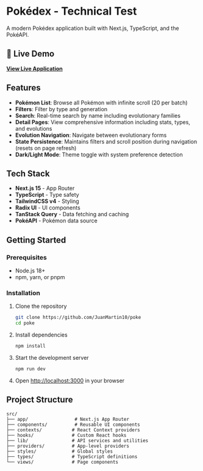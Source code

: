 # Pokédex - Technical Test

A modern Pokédex application built with Next.js, TypeScript, and the PokéAPI.

## 🚀 Live Demo

**[View Live Application](https://poke-blush-tau.vercel.app/)**

## Features

- **Pokémon List**: Browse all Pokémon with infinite scroll (20 per batch)
- **Filters**: Filter by type and generation
- **Search**: Real-time search by name including evolutionary families
- **Detail Pages**: View comprehensive information including stats, types, and evolutions
- **Evolution Navigation**: Navigate between evolutionary forms
- **State Persistence**: Maintains filters and scroll position during navigation (resets on page refresh)
- **Dark/Light Mode**: Theme toggle with system preference detection

## Tech Stack

- **Next.js 15** - App Router
- **TypeScript** - Type safety
- **TailwindCSS v4** - Styling
- **Radix UI** - UI components
- **TanStack Query** - Data fetching and caching
- **PokéAPI** - Pokémon data source

## Getting Started

### Prerequisites
- Node.js 18+
- npm, yarn, or pnpm

### Installation

1. Clone the repository
   ```bash
   git clone https://github.com/JuanMartin10/poke
   cd poke
   ```

2. Install dependencies
   ```bash
   npm install
   ```

3. Start the development server
   ```bash
   npm run dev
   ```

4. Open [http://localhost:3000](http://localhost:3000) in your browser

## Project Structure

```
src/
├── app/                 # Next.js App Router
├── components/          # Reusable UI components
├── contexts/           # React Context providers
├── hooks/              # Custom React hooks
├── lib/                # API services and utilities
├── providers/          # App-level providers
├── styles/             # Global styles
├── types/              # TypeScript definitions
└── views/              # Page components
```